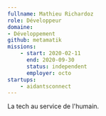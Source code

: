 ```yaml
---
fullname: Mathieu Richardoz
role: Développeur
domaine:
- Développement
github: metamatik
missions:
    - start: 2020-02-11
      end: 2020-09-30
      status: independent
      employer: octo
startups:
    - aidantsconnect
---
```


La tech au service de l'humain.

